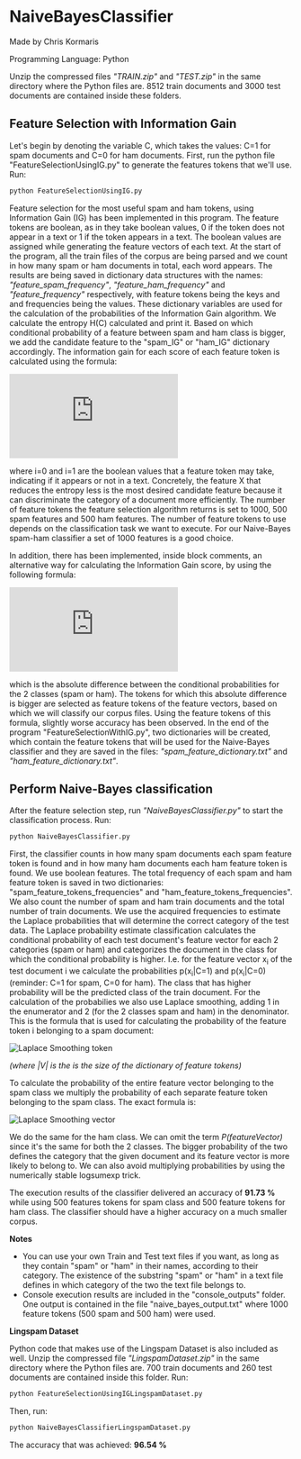 # NaiveBayesClassifier

Made by Chris Kormaris

Programming Language: Python

Unzip the compressed files *"TRAIN.zip"* and *"TEST.zip"* in the same directory where the Python files are. 8512 train documents and 3000 test documents are contained inside these folders.

## Feature Selection with Information Gain

Let's begin by denoting the variable C, which takes the values: C=1 for spam documents and C=0 for ham documents.
First, run the python file "FeatureSelectionUsingIG.py" to generate the features tokens that we'll use. Run:
```python
python FeatureSelectionUsingIG.py
```
Feature selection for the most useful spam and ham tokens, using Information Gain (IG) has been implemented in this program. The feature tokens are boolean, as in they take boolean values, 0 if the token does not appear in a text or 1 if the token appears in a text. The boolean values are assigned while generating the feature vectors of each text. At the start of the program, all the train files of the corpus are being parsed and we count in how many spam or ham documents in total, each word appears. The results are being saved in dictionary data structures with the names: *"feature_spam_frequency"*, *"feature_ham_frequency"* and *"feature_frequency"* respectively, with feature tokens being the keys and and frequencies being the values. These dictionary variables are used for the calculation of the probabilities of the Information Gain algorithm. We calculate the entropy H(C) calculated and print it. Based on which conditional probability of a feature between spam and ham class is bigger, we add the candidate feature to the "spam_IG" or "ham_IG" dictionary accordingly. The information gain for each score of each feature token is calculated using the formula:

![Information Gain](http://latex.codecogs.com/gif.latex?IG%28X%20%2C%20C%29%20%3D%20IG%20%28C%20%2C%20X%29%20%3D%20H%28C%29%20-%20%5Csum_%7Bi%3D0%7D%5E%7B1%7D%20%7BP%20%28X%3Di%29%20%5Ccdot%20H%20%28C%7CX%3Di%29%7D)

where i=0 and i=1 are the boolean values that a feature token may take, indicating if it appears or not in a text.
Concretely, the feature X that reduces the entropy less is the most desired candidate feature because it can discriminate the category of a document more efficiently. The number of feature tokens the feature selection algorithm returns is set to 1000, 500 spam features and 500 ham features. The number of feature tokens to use depends on the classification task we want to execute. For our Naive-Bayes spam-ham classifier a set of 1000 features is a good choice.

In addition, there has been implemented, inside block comments, an alternative way for calculating the Information Gain score, by using the following formula:

![Information Gain alterative](http://latex.codecogs.com/gif.latex?IG%28X%2C%20C%29_%7Balt%7D%20%3D%20IG%28C%2C%20X%29_%7Balt%7D%20%3D%20%7CP%28X%3D1%7CC%3D0%29%20-%20P%20%28X%3D1%7CC%3D1%29%7C)

which is the absolute difference between the conditional probabilities for the 2 classes (spam or ham). The tokens for which this absolute difference is bigger are selected as feature tokens of the feature vectors, based on which we will classify our corpus files. Using the feature tokens of this formula, slightly worse accuracy has been observed. In the end of the program "FeatureSelectionWithIG.py", two dictionaries will be created, which contain the feature tokens that will be used for the Naive-Bayes classifier and they are saved in the files: *"spam_feature_dictionary.txt"* and *"ham_feature_dictionary.txt"*.

## Perform Naive-Bayes classification

After the feature selection step, run *"NaiveBayesClassifier.py"* to start the classification process. Run:
```python
python NaiveBayesClassifier.py
```
First, the classifier counts in how many spam documents each spam feature token is found and in how many ham documents each ham feature token is found. We use boolean features. The total frequency of each spam and ham feature token is saved in two dictionaries: "spam_feature_tokens_frequencies" and "ham_feature_tokens_frequencies". We also count the number of spam and ham train documents and the total number of train documents. We use the acquired frequencies to estimate the Laplace probabilities that will determine the correct category of the test data. The Laplace probability estimate classification calculates the conditional probability of each test document's feature vector for each 2 categories (spam or ham) and categorizes the document in the class for which the conditional probability is higher. I.e. for the feature vector x<sub>i</sub> of the test document i we calculate the probabilities p(x<sub>i</sub>|C=1) and p(x<sub>i</sub>|C=0) (reminder: C=1 for spam, C=0 for ham). The class that has higher probability will be the predicted class of the train document. For the calculation of the probabilies we also use Laplace smoothing, adding 1 in the enumerator and 2 (for the 2 classes spam and ham) in the denominator. This is the formula that is used for calculating the probability of the feature token i belonging to a spam document:

![Laplace Smoothing token](http://latex.codecogs.com/gif.latex?\frac{spamDocumentFrequencyOfToken[i]%20&plus;%201}%20{numberOfSpamDocuments%20&plus;%20numberOfClasses}%20%3D%20\frac{spamDocumentFrequencyOfToken[i]%20&plus;%201}%20{numberOfSpamDocuments%20&plus;%20|V|})

*(where |V| is the is the size of the dictionary of feature tokens)*

To calculate the probability of the entire feature vector belonging to the spam class we multiply the probability of each separate feature token belonging to the spam class. The exact formula is:

![Laplace Smoothing vector](http://latex.codecogs.com/gif.latex?probOfFeatureVectorBelongingToSpam%20%3D%20\frac{P(C%3D1)}{P(featureVector)}%20\cdot%20\prod_i%20\frac{spamDocumentFrequencyOfToken[i]%20&plus;%201}%20{numberOfSpamDocuments%20&plus;%20|V|})

We do the same for the ham class. We can omit the term *P(featureVector)* since it's the same for both the 2 classes. The bigger probability of the two defines the category that the given document and its feature vector is more likely to belong to. We can also avoid multiplying probabilities by using the numerically stable logsumexp trick.


The execution results of the classifier delivered an accuracy of **91.73 %** while using 500 features tokens for spam class and 500 feature tokens for ham class. The classifier should have a higher accuracy on a much smaller corpus.

**Notes**

* You can use your own Train and Test text files if you want, as long as they contain "spam" or "ham" in their names, according to their category. The existence of the substring "spam" or "ham" in a text file defines in which category of the two the text file belongs to.</li>
* Console execution results are included in the "console_outputs" folder. One output is contained in the file "naive_bayes_output.txt" where 1000 feature tokens (500 spam and 500 ham) were used.


**Lingspam Dataset**

Python code that makes use of the Lingspam Dataset is also included as well.
Unzip the compressed file *"LingspamDataset.zip"* in the same directory where the Python files are. 700 train documents and 260 test documents are contained inside this folder.
Run:
```python
python FeatureSelectionUsingIGLingspamDataset.py
```
Then, run:
```python
python NaiveBayesClassifierLingspamDataset.py
```
The accuracy that was achieved: **96.54 %**
